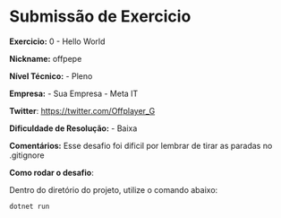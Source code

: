 # Submissão de Exercicio

**Exercicio:** 0 - Hello World

**Nickname:** offpepe

**Nível Técnico:** - Pleno

**Empresa:** - Sua Empresa - Meta IT

**Twitter**: https://twitter.com/Offplayer_G

**Dificuldade de Resolução:** - Baixa

**Comentários:** Esse desafio foi dificil por lembrar de tirar as paradas no .gitignore

**Como rodar o desafio**: 

Dentro do diretório do projeto, utilize o comando abaixo: 
```bash
dotnet run
```